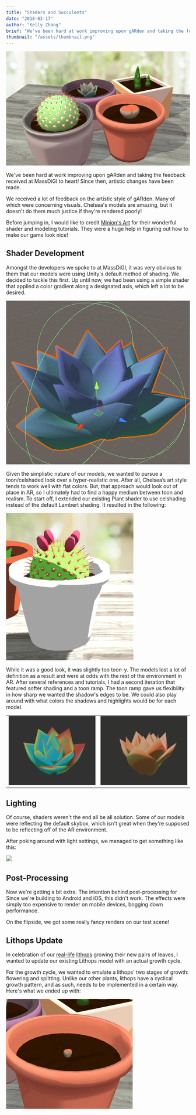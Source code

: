 ```yaml
---
title: "Shaders and Succulents"
date: "2018-03-17"
author: "Kelly Zhang"
brief: "We've been hard at work improving upon gARden and taking the feedback received at MassDiGI to heart! Since then, artistic changes have been made."
thumbnail: "/assets/thumbnail.png"
---
```


![big](../assets/big.PNG)

We've been hard at work improving upon gARden and taking the feedback received at MassDiGI to heart! Since then, artistic changes have been made.

<!--more-->

We received a lot of feedback on the artistic style of gARden. Many of which were concerning visuals. Chelsea's models are amazing, but it
doesn't do them much justice if they're rendered poorly!

Before jumping in, I would like to credit [Minion's Art][tutorials] for their wonderful shader and modeling tutorials. They were a huge help in figuring out
how to make our game look nice!

## Shader Development

Amongst the developers we spoke to at MassDiGI, it was very obvious to them that our models were using Unity's default method of shading. We decided
to tackle this first. Up until now, we had been using a simple shader that applied a color gradient along a designated axis, which left a lot to be desired.

![testinggradient](../assets/gradients.gif)

Given the simplistic nature of our models, we wanted to pursue a toon/celshaded look over a hyper-realistic one. After all, Chelsea’s art style tends to work well with flat colors. But, that approach would look out of place in AR, so I ultimately had to find a happy medium between toon and realism. To start off, I extended our existing Plant shader to use celshading instead of the default Lambert shading. It resulted in the following:

![bigtoons](../assets/overtooned.png)

While it was a good look, it was slightly too toon-y. The models lost a lot of definition as a result and were at odds with the rest of the environment in AR.
After several references and tutorials, I had a second iteration that featured softer shading and a toon ramp. The toon ramp gave us flexibility in how sharp
we wanted the shadow's edges to be. We could also play around with what colors the shadows and highlights would be for each model.

<table style="border: none;" border="0">
    <tr>
        <td style="border: none;">
            <img src="../assets/rainbow.gif"/>
        </td>
        <td style="border: none;">
            <img src="../assets/sunny.gif"/>
        </td>
    </tr>
</table>

## Lighting

Of course, shaders weren't the end all be all solution. Some of our models were reflecting the default skybox, which isn't great when they're supposed to be reflecting off of the AR environment.

After poking around with light settings, we managed to get something like this:

![](../assets/timelapse.gif)

## Post-Processing

Now we're getting a bit extra. The intention behind post-processing for Since we're building to Android and iOS, this didn't work. The effects were simply too expensive to render on mobile devices, bogging down performance.

On the flipside, we got some really fancy renders on our test scene!

## Lithops Update

In celebration of our [real-life][toms] [lithops][kellys] growing their new pairs of leaves, I wanted to update our existing Lithops model with an actual growth cycle.

For the growth cycle, we wanted to emulate a lithops' two stages of growth: flowering and splitting. Unlike our other plants, lithops have a cyclical growth pattern, and as such, needs to be implemented in a certain way. Here's what we ended up with:

![](../assets/lithopsgrowth.gif)

[tutorials]: https://www.patreon.com/minionsart/posts
[toms]: https://twitter.com/FomTarro/status/973405825946587136
[kellys]: https://twitter.com/chiffles_/status/969763013086588928